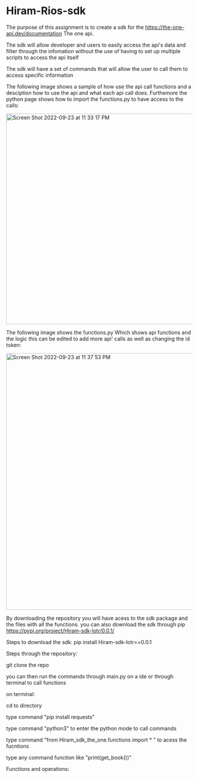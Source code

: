 # Hiram-Rios-sdk

The purpose of this assignment is to create a sdk for the https://the-one-api.dev/documentation The one api.

The sdk will allow developer and users to easily access the api's data and filter through the infomation without the use of having to set up multiple scripts to access the api itself 

The sdk will have a set of commands that will allow the user to call them to access specific information 

The following image shows a sample of how use the api call functions and a desciption how to use the api and what each api call does. Furthemore the python page shows how to import the functions.py to have access to the calls:

<img width="571" alt="Screen Shot 2022-09-23 at 11 33 17 PM" src="https://user-images.githubusercontent.com/30737409/192119637-bf1b72fe-5d9f-4250-91c7-ead6773e39f6.png">

The following image shows the functions.py Which shows api functions and the logic this can be edited to add more api' calls as well as changing the id token: 

<img width="696" alt="Screen Shot 2022-09-23 at 11 37 53 PM" src="https://user-images.githubusercontent.com/30737409/192119719-090d2fb0-0501-4e0c-9451-11009ebf4c7e.png">

By downloading the repository you will have acess to the sdk package and the files with all the functions. you can also download the sdk through pip https://pypi.org/project/Hiram-sdk-lotr/0.0.1/


Steps to download the sdk: 
pip install Hiram-sdk-lotr==0.0.1

Steps through the repository:

git clone the repo 

you can then run the commands through main.py on a ide or through terminal to call functions 

on terminal:

cd to directory 

type command "pip install requests"

type command "python3" to enter the python mode to call commands

type command "from Hiram_sdk_the_one.functions import * " to acess the fucntions

type any command function like "print(get_book())"




Functions and operations:

